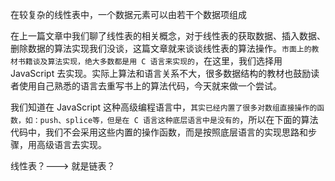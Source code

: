 在较复杂的线性表中，一个数据元素可以由若干个数据项组成



在上一篇文章中我们聊了线性表的相关概念，对于线性表的获取数据、插入数据、删除数据的算法实现我们没谈，这篇文章就来谈谈线性表的算法操作。`市面上的教材书籍谈及算法实现，绝大多数都是用 C 语言来实现的`，在这里，我们选择用 JavaScript 去实现。实际上算法和语言关系不大，很多数据结构的教材也鼓励读者使用自己熟悉的语言去重写书上的算法代码，今天就来做一个尝试。



我们知道在 JavaScript 这种高级编程语言中，`其实已经内置了很多对数组直接操作的函数，如：push、splice等，但是在 C 语言这种底层语言中是没有的`，所以在下面的算法代码中，我们不会采用这些内置的操作函数，而是按照底层语言的实现思路和步骤，用高级语言去实现。



线性表？---> 就是链表？